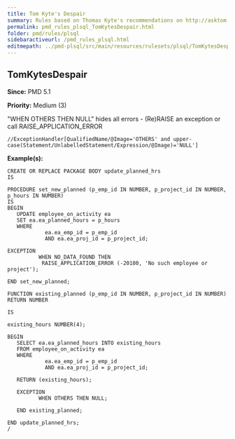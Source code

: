 ```yaml
---
title: Tom Kyte's Despair
summary: Rules based on Thomas Kyte's recommendations on http://asktom.oracle.com/ and http://tkyte.blogspot.com/.
permalink: pmd_rules_plsql_TomKytesDespair.html
folder: pmd/rules/plsql
sidebaractiveurl: /pmd_rules_plsql.html
editmepath: ../pmd-plsql/src/main/resources/rulesets/plsql/TomKytesDespair.xml
---
```

## TomKytesDespair

**Since:** PMD 5.1

**Priority:** Medium (3)

"WHEN OTHERS THEN NULL" hides all errors - (Re)RAISE an exception or call RAISE_APPLICATION_ERROR

```
//ExceptionHandler[QualifiedName/@Image='OTHERS' and upper-case(Statement/UnlabelledStatement/Expression/@Image)='NULL']
```

**Example(s):**

```
CREATE OR REPLACE PACKAGE BODY update_planned_hrs
IS
 
PROCEDURE set_new_planned (p_emp_id IN NUMBER, p_project_id IN NUMBER, p_hours IN NUMBER)
IS
BEGIN
   UPDATE employee_on_activity ea
   SET ea.ea_planned_hours = p_hours
   WHERE
            ea.ea_emp_id = p_emp_id            
            AND ea.ea_proj_id = p_project_id;
 
EXCEPTION
          WHEN NO_DATA_FOUND THEN
           RAISE_APPLICATION_ERROR (-20100, 'No such employee or project');
 
END set_new_planned;
 
FUNCTION existing_planned (p_emp_id IN NUMBER, p_project_id IN NUMBER) RETURN NUMBER
 
IS
 
existing_hours NUMBER(4);
 
BEGIN
   SELECT ea.ea_planned_hours INTO existing_hours 
   FROM employee_on_activity ea
   WHERE
            ea.ea_emp_id = p_emp_id     
            AND ea.ea_proj_id = p_project_id; 
 
   RETURN (existing_hours);
 
   EXCEPTION
          WHEN OTHERS THEN NULL;
 
   END existing_planned;
 
END update_planned_hrs;
/
```

